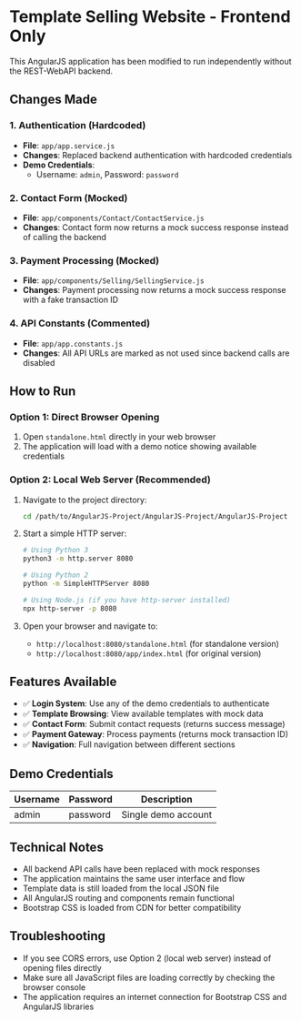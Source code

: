 # Template Selling Website - Frontend Only

This AngularJS application has been modified to run independently without the REST-WebAPI backend.

## Changes Made

### 1. Authentication (Hardcoded)
- **File**: `app/app.service.js`
- **Changes**: Replaced backend authentication with hardcoded credentials
- **Demo Credentials**:
  - Username: `admin`, Password: `password`

### 2. Contact Form (Mocked)
- **File**: `app/components/Contact/ContactService.js`
- **Changes**: Contact form now returns a mock success response instead of calling the backend

### 3. Payment Processing (Mocked)
- **File**: `app/components/Selling/SellingService.js`
- **Changes**: Payment processing now returns a mock success response with a fake transaction ID

### 4. API Constants (Commented)
- **File**: `app/app.constants.js`
- **Changes**: All API URLs are marked as not used since backend calls are disabled

## How to Run

### Option 1: Direct Browser Opening
1. Open `standalone.html` directly in your web browser
2. The application will load with a demo notice showing available credentials

### Option 2: Local Web Server (Recommended)
1. Navigate to the project directory:
   ```bash
   cd /path/to/AngularJS-Project/AngularJS-Project/AngularJS-Project
   ```

2. Start a simple HTTP server:
   ```bash
   # Using Python 3
   python3 -m http.server 8080
   
   # Using Python 2
   python -m SimpleHTTPServer 8080
   
   # Using Node.js (if you have http-server installed)
   npx http-server -p 8080
   ```

3. Open your browser and navigate to:
   - `http://localhost:8080/standalone.html` (for standalone version)
   - `http://localhost:8080/app/index.html` (for original version)

## Features Available

- ✅ **Login System**: Use any of the demo credentials to authenticate
- ✅ **Template Browsing**: View available templates with mock data
- ✅ **Contact Form**: Submit contact requests (returns success message)
- ✅ **Payment Gateway**: Process payments (returns mock transaction ID)
- ✅ **Navigation**: Full navigation between different sections

## Demo Credentials

| Username | Password | Description |
|----------|----------|-------------|
| admin    | password | Single demo account |

## Technical Notes

- All backend API calls have been replaced with mock responses
- The application maintains the same user interface and flow
- Template data is still loaded from the local JSON file
- All AngularJS routing and components remain functional
- Bootstrap CSS is loaded from CDN for better compatibility

## Troubleshooting

- If you see CORS errors, use Option 2 (local web server) instead of opening files directly
- Make sure all JavaScript files are loading correctly by checking the browser console
- The application requires an internet connection for Bootstrap CSS and AngularJS libraries

